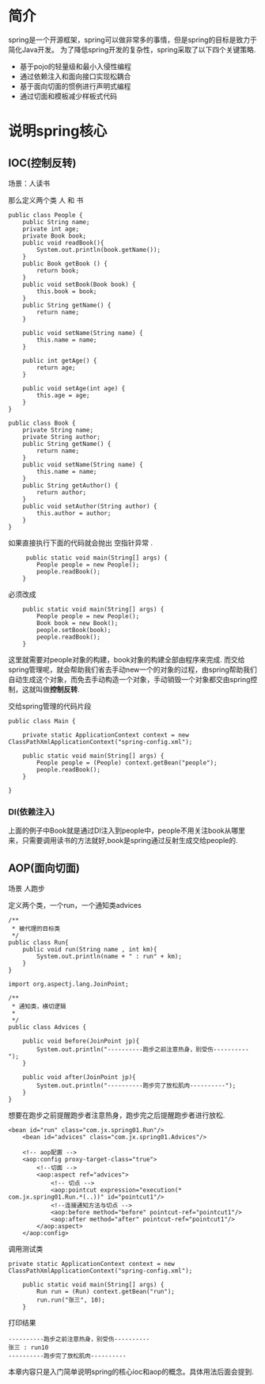 
# 简介
spring是一个开源框架，spring可以做非常多的事情，但是spring的目标是致力于简化Java开发。 
为了降低spring开发的复杂性，spring采取了以下四个关键策略. 
- 基于pojo的轻量级和最小入侵性编程
- 通过依赖注入和面向接口实现松耦合
- 基于面向切面的惯例进行声明式编程
- 通过切面和模板减少样板式代码
# 说明spring核心
## IOC(控制反转)
场景：人读书

那么定义两个类 人 和 书

```
public class People {
    public String name;
    private int age;
    private Book book;
    public void readBook(){
        System.out.println(book.getName());
    }
    public Book getBook () {
        return book;
    }
    public void setBook(Book book) {
        this.book = book;
    }
    public String getName() {
        return name;
    }

    public void setName(String name) {
        this.name = name;
    }

    public int getAge() {
        return age;
    }

    public void setAge(int age) {
        this.age = age;
    }
}
```

```
public class Book {
    private String name;
    private String author;
    public String getName() {
        return name;
    }
    public void setName(String name) {
        this.name = name;
    }
    public String getAuthor() {
        return author;
    }
    public void setAuthor(String author) {
        this.author = author;
    }
}
```
如果直接执行下面的代码就会抛出 空指针异常 .

```
	 public static void main(String[] args) {
        People people = new People();
        people.readBook();
    }
```
必须改成

```
	public static void main(String[] args) {
        People people = new People();
        Book book = new Book();
        people.setBook(book);
        people.readBook();
    }
```
这里就需要对people对象的构建，book对象的构建全部由程序来完成. 
而交给spring管理呢，就会帮助我们省去手动new一个的对象的过程，由spring帮助我们自动生成这个对象，而免去手动构造一个对象，手动销毁一个对象都交由spring控制，这就叫做**控制反转**.

交给spring管理的代码片段

```
public class Main {

    private static ApplicationContext context = new ClassPathXmlApplicationContext("spring-config.xml");

    public static void main(String[] args) {
        People people = (People) context.getBean("people");
        people.readBook();
    }

}
```
### DI(依赖注入)
上面的例子中Book就是通过DI注入到people中，people不用关注book从哪里来，只需要调用读书的方法就好,book是spring通过反射生成交给people的.

## AOP(面向切面)
场景 人跑步

定义两个类，一个run，一个通知类advices

```
/**
 * 被代理的目标类
 */
public class Run{
    public void run(String name , int km){
        System.out.println(name + " : run" + km);
    }
}
```

```
import org.aspectj.lang.JoinPoint;

/**
 * 通知类，横切逻辑
 *
 */
public class Advices {

    public void before(JoinPoint jp){
        System.out.println("----------跑步之前注意热身，别受伤----------");
    }

    public void after(JoinPoint jp){
        System.out.println("----------跑步完了放松肌肉----------");
    }
}
```
想要在跑步之前提醒跑步者注意热身，跑步完之后提醒跑步者进行放松.

```
<bean id="run" class="com.jx.spring01.Run"/>
    <bean id="advices" class="com.jx.spring01.Advices"/>

    <!-- aop配置 -->
    <aop:config proxy-target-class="true">
        <!--切面 -->
        <aop:aspect ref="advices">
            <!-- 切点 -->
            <aop:pointcut expression="execution(* com.jx.spring01.Run.*(..))" id="pointcut1"/>
            <!--连接通知方法与切点 -->
            <aop:before method="before" pointcut-ref="pointcut1"/>
            <aop:after method="after" pointcut-ref="pointcut1"/>
        </aop:aspect>
    </aop:config>
```

调用测试类

```
private static ApplicationContext context = new ClassPathXmlApplicationContext("spring-config.xml");

    public static void main(String[] args) {
        Run run = (Run) context.getBean("run");
        run.run("张三", 10);
    }
```
打印结果

```
----------跑步之前注意热身，别受伤----------
张三 : run10
----------跑步完了放松肌肉----------
```
本章内容只是入门简单说明spring的核心ioc和aop的概念。具体用法后面会提到.